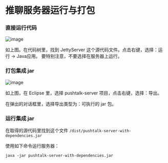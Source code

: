 # 推聊服务器运行与打包

### 直接运行代码
![image](http://)

如上图。在代码树里，找到 JettyServer 这个源代码文件。点击右键，选择：运行 -> Java应用。
要特别注意，不要选择在服务器上运行。

### 打包集成 jar
![image](http://)

如上图，在 Eclipse 里，选择 pushtalk-server 项目，点击右键，选择：导出。

在弹出的对话框里，选择导出类型为：可执行的 jar 包。


### 运行集成 jar 
在取得的源代码里找到这个文件 ``/dist/pushtalk-server-with-dependencies.jar``

使用如下命令运行服务器：

	java -jar pushtalk-server-with-dependencies.jar


